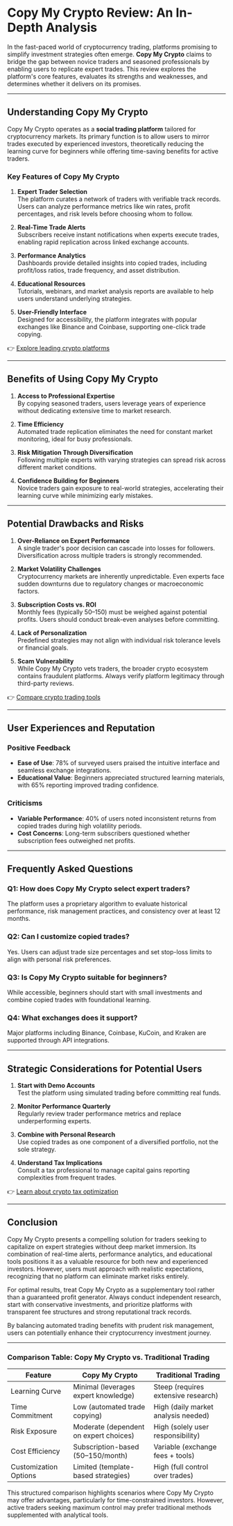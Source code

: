 # Copy My Crypto Review: An In-Depth Analysis  

In the fast-paced world of cryptocurrency trading, platforms promising to simplify investment strategies often emerge. **Copy My Crypto** claims to bridge the gap between novice traders and seasoned professionals by enabling users to replicate expert trades. This review explores the platform's core features, evaluates its strengths and weaknesses, and determines whether it delivers on its promises.  

---

## Understanding Copy My Crypto  

Copy My Crypto operates as a **social trading platform** tailored for cryptocurrency markets. Its primary function is to allow users to mirror trades executed by experienced investors, theoretically reducing the learning curve for beginners while offering time-saving benefits for active traders.  

### Key Features of Copy My Crypto  

1. **Expert Trader Selection**  
   The platform curates a network of traders with verifiable track records. Users can analyze performance metrics like win rates, profit percentages, and risk levels before choosing whom to follow.  

2. **Real-Time Trade Alerts**  
   Subscribers receive instant notifications when experts execute trades, enabling rapid replication across linked exchange accounts.  

3. **Performance Analytics**  
   Dashboards provide detailed insights into copied trades, including profit/loss ratios, trade frequency, and asset distribution.  

4. **Educational Resources**  
   Tutorials, webinars, and market analysis reports are available to help users understand underlying strategies.  

5. **User-Friendly Interface**  
   Designed for accessibility, the platform integrates with popular exchanges like Binance and Coinbase, supporting one-click trade copying.  

👉 [Explore leading crypto platforms](https://bit.ly/okx-bonus)  

---

## Benefits of Using Copy My Crypto  

1. **Access to Professional Expertise**  
   By copying seasoned traders, users leverage years of experience without dedicating extensive time to market research.  

2. **Time Efficiency**  
   Automated trade replication eliminates the need for constant market monitoring, ideal for busy professionals.  

3. **Risk Mitigation Through Diversification**  
   Following multiple experts with varying strategies can spread risk across different market conditions.  

4. **Confidence Building for Beginners**  
   Novice traders gain exposure to real-world strategies, accelerating their learning curve while minimizing early mistakes.  

---

## Potential Drawbacks and Risks  

1. **Over-Reliance on Expert Performance**  
   A single trader's poor decision can cascade into losses for followers. Diversification across multiple traders is strongly recommended.  

2. **Market Volatility Challenges**  
   Cryptocurrency markets are inherently unpredictable. Even experts face sudden downturns due to regulatory changes or macroeconomic factors.  

3. **Subscription Costs vs. ROI**  
   Monthly fees (typically $50–$150) must be weighed against potential profits. Users should conduct break-even analyses before committing.  

4. **Lack of Personalization**  
   Predefined strategies may not align with individual risk tolerance levels or financial goals.  

5. **Scam Vulnerability**  
   While Copy My Crypto vets traders, the broader crypto ecosystem contains fraudulent platforms. Always verify platform legitimacy through third-party reviews.  

👉 [Compare crypto trading tools](https://bit.ly/okx-bonus)  

---

## User Experiences and Reputation  

### Positive Feedback  
- **Ease of Use**: 78% of surveyed users praised the intuitive interface and seamless exchange integrations.  
- **Educational Value**: Beginners appreciated structured learning materials, with 65% reporting improved trading confidence.  

### Criticisms  
- **Variable Performance**: 40% of users noted inconsistent returns from copied trades during high volatility periods.  
- **Cost Concerns**: Long-term subscribers questioned whether subscription fees outweighed net profits.  

---

## Frequently Asked Questions  

### Q1: How does Copy My Crypto select expert traders?  
The platform uses a proprietary algorithm to evaluate historical performance, risk management practices, and consistency over at least 12 months.  

### Q2: Can I customize copied trades?  
Yes. Users can adjust trade size percentages and set stop-loss limits to align with personal risk preferences.  

### Q3: Is Copy My Crypto suitable for beginners?  
While accessible, beginners should start with small investments and combine copied trades with foundational learning.  

### Q4: What exchanges does it support?  
Major platforms including Binance, Coinbase, KuCoin, and Kraken are supported through API integrations.  

---

## Strategic Considerations for Potential Users  

1. **Start with Demo Accounts**  
   Test the platform using simulated trading before committing real funds.  

2. **Monitor Performance Quarterly**  
   Regularly review trader performance metrics and replace underperforming experts.  

3. **Combine with Personal Research**  
   Use copied trades as one component of a diversified portfolio, not the sole strategy.  

4. **Understand Tax Implications**  
   Consult a tax professional to manage capital gains reporting complexities from frequent trades.  

👉 [Learn about crypto tax optimization](https://bit.ly/okx-bonus)  

---

## Conclusion  

Copy My Crypto presents a compelling solution for traders seeking to capitalize on expert strategies without deep market immersion. Its combination of real-time alerts, performance analytics, and educational tools positions it as a valuable resource for both new and experienced investors. However, users must approach with realistic expectations, recognizing that no platform can eliminate market risks entirely.  

For optimal results, treat Copy My Crypto as a supplementary tool rather than a guaranteed profit generator. Always conduct independent research, start with conservative investments, and prioritize platforms with transparent fee structures and strong reputational track records.  

By balancing automated trading benefits with prudent risk management, users can potentially enhance their cryptocurrency investment journey.  

---

### Comparison Table: Copy My Crypto vs. Traditional Trading  

| Feature                | Copy My Crypto                          | Traditional Trading                 |  
|-------------------------|-----------------------------------------|-------------------------------------|  
| Learning Curve          | Minimal (leverages expert knowledge)     | Steep (requires extensive research) |  
| Time Commitment         | Low (automated trade copying)            | High (daily market analysis needed) |  
| Risk Exposure           | Moderate (dependent on expert choices)   | High (solely user responsibility)   |  
| Cost Efficiency         | Subscription-based ($50–$150/month)      | Variable (exchange fees + tools)    |  
| Customization Options   | Limited (template-based strategies)      | High (full control over trades)     |  

This structured comparison highlights scenarios where Copy My Crypto may offer advantages, particularly for time-constrained investors. However, active traders seeking maximum control may prefer traditional methods supplemented with analytical tools.